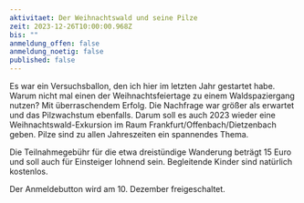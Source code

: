 ```yaml
---
aktivitaet: Der Weihnachtswald und seine Pilze
zeit: 2023-12-26T10:00:00.968Z
bis: ""
anmeldung_offen: false
anmeldung_noetig: false
published: false
---
```

Es war ein Versuchsballon, den ich hier im letzten Jahr gestartet habe. Warum nicht mal einen der Weihnachtsfeiertage zu einem Waldspaziergang nutzen? Mit überraschendem Erfolg. Die Nachfrage war größer als erwartet und das Pilzwachstum ebenfalls. Darum soll es auch 2023 wieder eine Weihnachtswald-Exkursion im Raum Frankfurt/Offenbach/Dietzenbach geben. Pilze sind zu allen Jahreszeiten ein spannendes Thema.

Die Teilnahmegebühr für die etwa dreistündige Wanderung beträgt 15 Euro und soll auch für Einsteiger lohnend sein. Begleitende Kinder sind natürlich kostenlos.

Der Anmeldebutton wird am 10. Dezember freigeschaltet.

